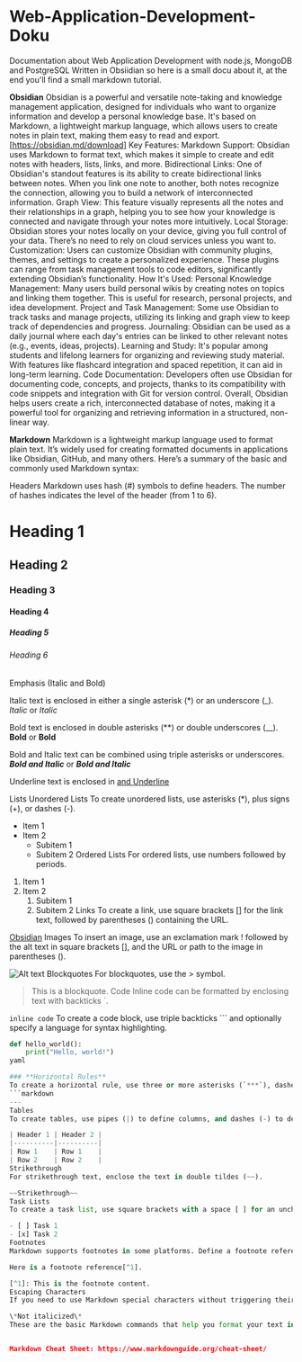 # Web-Application-Development-Doku
Documentation about Web Application Development with node.js, MongoDB and PostgreSQL
Written in Obsiidian so here is a small docu about it, at the end you'll find a small 
markdown tutorial.

**Obsidian**
Obsidian is a powerful and versatile note-taking and knowledge management application, designed for individuals who want to organize information and develop a personal knowledge base. It's based on Markdown, a lightweight markup language, which allows users to create notes in plain text, making them easy to read and export.
[https://obsidian.md/download]
Key Features:
Markdown Support: Obsidian uses Markdown to format text, which makes it simple to create and edit notes with headers, lists, links, and more.
Bidirectional Links: One of Obsidian's standout features is its ability to create bidirectional links between notes. When you link one note to another, both notes recognize the connection, allowing you to build a network of interconnected information.
Graph View: This feature visually represents all the notes and their relationships in a graph, helping you to see how your knowledge is connected and navigate through your notes more intuitively.
Local Storage: Obsidian stores your notes locally on your device, giving you full control of your data. There’s no need to rely on cloud services unless you want to.
Customization: Users can customize Obsidian with community plugins, themes, and settings to create a personalized experience. These plugins can range from task management tools to code editors, significantly extending Obsidian’s functionality.
How It's Used:
Personal Knowledge Management: Many users build personal wikis by creating notes on topics and linking them together. This is useful for research, personal projects, and idea development.
Project and Task Management: Some use Obsidian to track tasks and manage projects, utilizing its linking and graph view to keep track of dependencies and progress.
Journaling: Obsidian can be used as a daily journal where each day's entries can be linked to other relevant notes (e.g., events, ideas, projects).
Learning and Study: It's popular among students and lifelong learners for organizing and reviewing study material. With features like flashcard integration and spaced repetition, it can aid in long-term learning.
Code Documentation: Developers often use Obsidian for documenting code, concepts, and projects, thanks to its compatibility with code snippets and integration with Git for version control.
Overall, Obsidian helps users create a rich, interconnected database of notes, making it a powerful tool for organizing and retrieving information in a structured, non-linear way.

**Markdown**
Markdown is a lightweight markup language used to format plain text. It’s widely used for creating formatted documents in applications like Obsidian, GitHub, and many others. Here’s a summary of the basic and commonly used Markdown syntax:

Headers
Markdown uses hash (#) symbols to define headers. The number of hashes indicates the level of the header (from 1 to 6).

# Heading 1
## Heading 2
### Heading 3
#### Heading 4
##### Heading 5
###### Heading 6
Emphasis (Italic and Bold)

Italic text is enclosed in either a single asterisk (*) or an underscore (_).
*Italic* or _Italic_

Bold text is enclosed in double asterisks (**) or double underscores (__).
**Bold** or __Bold__

Bold and Italic text can be combined using triple asterisks or underscores.
***Bold and Italic*** or ___Bold and Italic___

Underline text is enclosed in <u> and </u>
<u>Underline</u>

Lists
Unordered Lists
To create unordered lists, use asterisks (*), plus signs (+), or dashes (-).

* Item 1
* Item 2
  * Subitem 1
  * Subitem 2
Ordered Lists
For ordered lists, use numbers followed by periods.

1. Item 1
2. Item 2
   1. Subitem 1
   2. Subitem 2
Links
To create a link, use square brackets [] for the link text, followed by parentheses () containing the URL.

[Obsidian](https://obsidian.md)
Images
To insert an image, use an exclamation mark ! followed by the alt text in square brackets [], and the URL or path to the image in parentheses ().

![Alt text](https://example.com/image.png)
Blockquotes
For blockquotes, use the > symbol.


> This is a blockquote.
Code
Inline code can be formatted by enclosing text with backticks `.

`inline code`
To create a code block, use triple backticks ``` and optionally specify a language for syntax highlighting.

```python
def hello_world():
    print("Hello, world!")
yaml

### **Horizontal Rules**
To create a horizontal rule, use three or more asterisks (`***`), dashes (`---`), or underscores (`___`).
```markdown
---
Tables
To create tables, use pipes (|) to define columns, and dashes (-) to define headers.

| Header 1 | Header 2 |
|----------|----------|
| Row 1    | Row 1    |
| Row 2    | Row 2    |
Strikethrough
For strikethrough text, enclose the text in double tildes (~~).

~~Strikethrough~~
Task Lists
To create a task list, use square brackets with a space [ ] for an unchecked item and [x] for a checked item.

- [ ] Task 1
- [x] Task 2
Footnotes
Markdown supports footnotes in some platforms. Define a footnote reference in the text and add the footnote itself at the bottom.

Here is a footnote reference[^1].

[^1]: This is the footnote content.
Escaping Characters
If you need to use Markdown special characters without triggering their formatting functions, precede them with a backslash \.

\*Not italicized\*
These are the basic Markdown commands that help you format your text in applications like Obsidian, GitHub, and others. Markdown's simplicity and readability make it a popular choice for documentation, notes, and web content.


Markdown Cheat Sheet: https://www.markdownguide.org/cheat-sheet/
